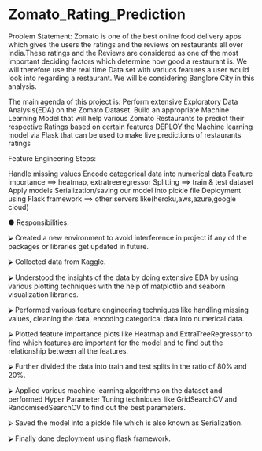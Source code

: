 # Zomato_Rating_Prediction

Problem Statement:
Zomato is one of the best online food delivery apps which gives the users the ratings and the reviews on restaurants all over india.These ratings and the Reviews are considered as one of the most important deciding factors which determine how good a restaurant is.
We will therefore use the real time Data set with variuos features a user would look into regarding a restaurant. We will be considering Banglore City in this analysis.

The main agenda of this project is:
Perform extensive Exploratory Data Analysis(EDA) on the Zomato Dataset. Build an appropriate Machine Learning Model that will help various Zomato Restaurants to predict their respective Ratings based on certain features DEPLOY the Machine learning model via Flask that can be used to make live predictions of restaurants ratings

Feature Engineering Steps:

Handle missing values
Encode categorical data into numerical data
Feature importance ==> heatmap, extratreeregressor
Splitting ==> train & test dataset
Apply models
Serialization/saving our model into pickle file
Deployment using Flask framework ==> other servers like(heroku,aws,azure,google cloud)


●	Responsibilities:

⮚	Created a new environment to avoid interference in project if any of the packages or libraries get updated in future.

⮚	Collected data from Kaggle.

⮚	Understood the insights of the data by doing extensive EDA by using various plotting techniques with the help of matplotlib and seaborn visualization libraries.

⮚	Performed various feature engineering techniques like handling missing values, cleaning the data, encoding categorical data into numerical data.

⮚	Plotted feature importance plots like Heatmap and ExtraTreeRegressor to find which features are important for the model and to find out the relationship between all the features.

⮚	Further divided the data into train and test splits in the ratio of 80% and 20%.

⮚	Applied various machine learning algorithms on the dataset and performed Hyper Parameter Tuning techniques like GridSearchCV and RandomisedSearchCV to find out the best parameters.

⮚	Saved the model into a pickle file which is also known as Serialization.

⮚	Finally done deployment using flask framework.
